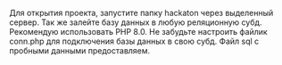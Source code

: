 Для открытия проекта, запустите папку hackaton через выделенный сервер. 
Так же залейте базу данных в любую реляционную субд. Рекомендую использовать PHP 8.0.
Не забудьте настроить файлик conn.php для подключения базы данных в свою субд. 
Файл sql с пробными данными предоставляем.
